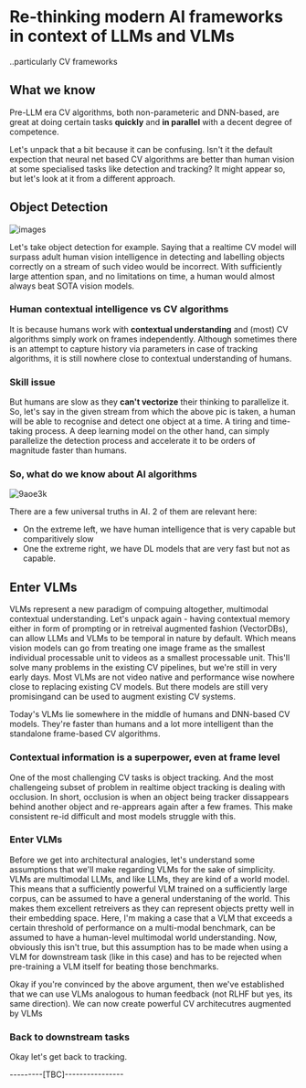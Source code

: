 # Re-thinking modern AI frameworks in context of LLMs and VLMs

..particularly CV frameworks

## What we know
Pre-LLM era CV algorithms, both non-parameteric and DNN-based, are great at doing certain tasks **quickly** and **in parallel** with a decent degree of competence. 

Let's unpack that a bit because it can be confusing. Isn't it the default expection that neural net based CV algorithms are better than human vision at some specialised tasks
like detection and tracking? It might appear so, but let's look at it from a different approach.

## Object Detection
![images](https://github.com/user-attachments/assets/83cda04d-13a0-4add-8c0f-a04d2a696abc)

Let's take object detection for example. Saying that a realtime CV model will surpass adult human vision intelligence in detecting and labelling objects correctly on a stream
of such video would be incorrect. With sufficiently large attention span, and no limitations on time, a human would almost always beat SOTA vision models. 

### Human contextual intelligence vs CV algorithms
It is because humans work with **contextual understanding** and (most) CV algorithms simply work on frames independently. Although sometimes there is an attempt to capture
history via parameters in case of tracking algorithms, it is still nowhere close to contextual understanding of humans. 

### Skill issue
But humans are slow as they **can't vectorize** their thinking to parallelize it. So, let's say in the given stream from which the above pic is taken, a human will be able to
recognise and detect one object at a time. A tiring and time-taking process. A deep learning model on the other hand, can simply parallelize the detection process and 
accelerate it to be orders of magnitude faster than humans.

### So, what do we know about AI algorithms
![9aoe3k](https://github.com/user-attachments/assets/3d5a0319-de7d-4d84-bfa9-67c8af853d44)

There are a few universal truths in AI. 2 of them are relevant here:
- On the extreme left, we have human intelligence that is very capable but comparitively slow
- One the extreme right, we have DL models that are very fast but not as capable.

## Enter VLMs
VLMs represent a new paradigm of compuing altogether, multimodal contextual understanding. Let's unpack again - having contextual memory either in form of prompting or in
retreival augmented fashion (VectorDBs), can allow LLMs and VLMs to be temporal in nature by default. Which means vision models can go from treating one image frame as the
smallest individual processable unit to videos as a smallest processable unit. 
This'll solve many problems in the existing CV pipelines, but we're still in very early days. Most VLMs are not video native and performance wise nowhere close to replacing
existing CV models. But there models are still very promisingand can be used to augment existing CV systems.

Today's VLMs lie somewhere in the middle of humans and DNN-based CV models. They're faster than humans and a lot more intelligent than the standalone frame-based CV algorithms.

### Contextual information is a superpower, even at frame level
One of the most challenging CV tasks is object tracking. And the most challengeing subset of problem in realtime object tracking is dealing with occlusion. In short, 
occlusion is when an object being tracker dissappears behind another object and re-apprears again after a few frames. This make consistent re-id difficult and most models 
struggle with this.

### Enter VLMs
Before we get into architectural analogies, let's understand some assumptions that we'll make regarding VLMs for the sake of simplicity. VLMs are multimodal LLMs, and like LLMs,
they are kind of a world model. This means that a sufficiently powerful VLM trained on a sufficiently large corpus, can be assumed to have a general understaning of the world.
This makes them excellent retreivers as they can represent objects pretty well in their embedding space. Here, I'm making a case that a VLM that exceeds a certain threshold of 
performance on a multi-modal benchmark, can be assumed to have a human-level multimodal world understanding. Now, obviously this isn't true, but this assumption has to be made
when using a VLM for downstream task (like in this case) and has to be rejected when pre-training a VLM itself for beating those benchmarks.

Okay if you're convinced by the above argument, then we've established that we can use VLMs analogous to human feedback (not RLHF but yes, its same direction). We can now
create powerful CV architecutres augmented by VLMs

### Back to downstream tasks
Okay let's get back to tracking. 

---------[TBC]----------------


